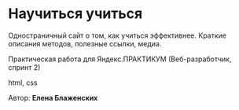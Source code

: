 # Научиться учиться

Одностраничный сайт о том, как учиться эффективнее. Краткие описания методов, полезные ссылки, медиа.

Практическая работа для Яндекс.ПРАКТИКУМ (Веб-разработчик, спринт 2)

html, css

Автор: __Елена Блаженских__
